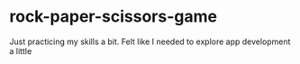 # rock-paper-scissors-game
Just practicing my skills a bit. Felt like I needed to explore app development a little
